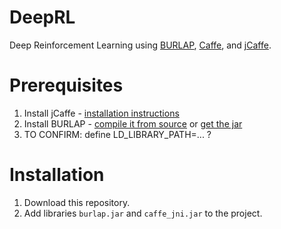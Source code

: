 # DeepRL
Deep Reinforcement Learning using [BURLAP](http://burlap.cs.brown.edu/), [Caffe](http://caffe.berkeleyvision.org/), and [jCaffe](https://github.com/fastturtle/jCaffe).

# Prerequisites
1. Install jCaffe - [installation instructions](https://github.com/fastturtle/jCaffe)
2. Install BURLAP - [compile it from source](https://github.com/jmacglashan/burlap) or [get the jar](http://burlap.cs.brown.edu/burlap.jar)
3. TO CONFIRM: define LD_LIBRARY_PATH=... ?

# Installation
1. Download this repository.
2. Add libraries `burlap.jar` and `caffe_jni.jar` to the project.
